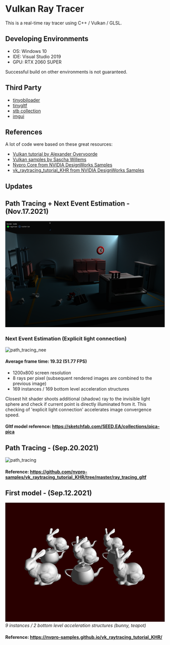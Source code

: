 # Vulkan Ray Tracer
This is a real-time ray tracer using C++ / Vulkan / GLSL.

## Developing Environments
* OS: Windows 10
* IDE: Visual Studio 2019
* GPU: RTX 2060 SUPER

Successful build on other environments is not guaranteed.

## Third Party
* [tinyobjloader](https://github.com/tinyobjloader/tinyobjloader)
* [tinygltf](https://github.com/syoyo/tinygltf)
* [stb collection](https://github.com/nothings/stb)
* [imgui](https://github.com/ocornut/imgui)

## References
A lot of code were based on these great resources:
* [Vulkan tutorial by Alexander Overvoorde](https://vulkan-tutorial.com/Introduction)
* [Vulkan samples by Sascha Willems](https://github.com/SaschaWillems/Vulkan)
* [Nvpro Core from NVIDIA DesignWorks Samples](https://github.com/nvpro-samples/nvpro_core)
* [vk_raytracing_tutorial_KHR from NVIDIA DesignWorks Samples](https://github.com/nvpro-samples/vk_raytracing_tutorial_KHR)

## Updates
## Path Tracing + Next Event Estimation - (Nov.17.2021)
![path_tracing](https://github.com/utinyt/Vulkan-Ray-Tracer/blob/master/screenshots/pathtracing.png)<br>

### Next Event Estimation (Explicit light connection)
![path_tracing_nee](https://github.com/utinyt/Vulkan-Ray-Tracer/blob/master/screenshots/pathtracing.gif)<br>
#### Average frame time: 19.32 (51.77 FPS)
* 1200x800 screen resolution
* 8 rays per pixel (subsequent rendered images are combined to the previous image)
* 169 instances / 169 bottom level acceleration structures

Closest hit shader shoots additional (shadow) ray to the invisible light sphere and check if current point is directly illuminated from it. This checking of 'explicit light connection' accelerates image convergence speed.<br>

#### Gltf model reference: https://sketchfab.com/SEED.EA/collections/pica-pica

## Path Tracing - (Sep.20.2021)
![path_tracing](https://github.com/utinyt/Vulkan-Ray-Tracer/blob/master/screenshots/path_tracing.gif)<br>

#### Reference: https://github.com/nvpro-samples/vk_raytracing_tutorial_KHR/tree/master/ray_tracing_gltf

## First model - (Sep.12.2021)
![firstmodel](https://github.com/utinyt/Vulkan-Ray-Tracer/blob/master/screenshots/firstmodel.png)<br>
*9 instances / 2 bottom level acceleration structures (bunny, teapot)*<br>

#### Reference: https://nvpro-samples.github.io/vk_raytracing_tutorial_KHR/
